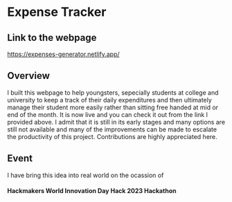 # Expense Tracker
## Link to the webpage
  https://expenses-generator.netlify.app/
## Overview
I built this webpage to help youngsters, sepecially students at college and university to keep a track of their daily expenditures and then ultimately manage their student more easily rather than sitting free handed at mid or end of the month. It is now live and you can check it out from the link I provided above. I admit that it is still in its early stages and many  options are still not available and many of the improvements can be made to escalate the productivity of this project.
Contributions are highly appreciated here.

## Event
I have bring this idea into real world on the ocassion of 
####                          Hackmakers World Innovation Day Hack 2023 Hackathon

